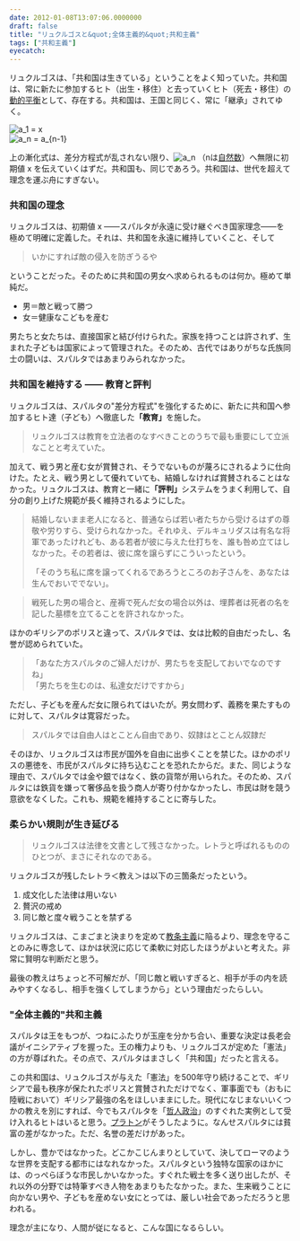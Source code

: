 ```yaml
---
date: 2012-01-08T13:07:06.0000000
draft: false
title: "リュクルゴスと&quot;全体主義的&quot;共和主義"
tags: ["共和主義"]
eyecatch: 
---
```

<p>リュクルゴスは、「共和国は生きている」ということをよく知っていた。共和国は、常に新たに参加するヒト（出生・移住）と去っていくヒト（死去・移住）の<a class="keyword" href="http://d.hatena.ne.jp/keyword/%C6%B0%C5%AA%CA%BF%B9%D5">動的平衡</a>として、存在する。共和国は、王国と同じく、常に「継承」されてゆく。</p><p><img src="http://chart.apis.google.com/chart?cht=tx&chl=%20a_1%20%3D%20x" alt=" a_1 = x"/><br />
<img src="http://chart.apis.google.com/chart?cht=tx&chl=%20a_n%20%3D%20a_%7Bn-1%7D" alt=" a_n = a_{n-1}"/></p><p>上の漸化式は、差分方程式が乱されない限り、<img src="http://chart.apis.google.com/chart?cht=tx&chl=%20a_n" alt=" a_n"/> （nは<a class="keyword" href="http://d.hatena.ne.jp/keyword/%BC%AB%C1%B3%BF%F4">自然数</a>）へ無限に初期値 x を伝えていくはずだ。共和国も、同じであろう。共和国は、世代を超えて理念を運ぶ舟にすぎない。</p>

<div class="section">
<h3>共和国の理念</h3>
<p>リュクルゴスは、初期値 x ――スパルタが永遠に受け継ぐべき国家理念――を極めて明確に定義した。それは、共和国を永遠に維持していくこと、そして</p>

<blockquote>
<p>いかにすれば敵の侵入を防ぎうるや</p>

</blockquote>
<p>ということだった。そのために共和国の男女へ求められるものは何か。極めて単純だ。</p>

<ul>
<li>男＝敵と戦って勝つ</li>
<li>女＝健康なこどもを産む</li>
</ul><p>男たちと女たちは、直接国家と結び付けられた。家族を持つことは許されず、生まれた子どもは国家によって管理された。そのため、古代ではありがちな氏族同士の闘いは、スパルタではあまりみられなかった。</p>

</div>
<div class="section">
<h3>共和国を維持する ―― 教育と評判</h3>
<p>リュクルゴスは、スパルタの"差分方程式"を強化するために、新たに共和国へ参加するヒト達（子ども）へ徹底した<b>「教育」</b>を施した。</p>

<blockquote>
<p>リュクルゴスは教育を立法者のなすべきことのうちで最も重要にして立派なことと考えていた。</p>

</blockquote>
<p>加えて、戦う男と産む女が賞賛され、そうでないものが蔑ろにされるように仕向けた。たとえ、戦う男として優れていても、結婚しなければ賞賛されることはなかった。リュクルゴスは、教育と一緒に<b>「評判」</b>システムをうまく利用して、自分の創り上げた規範が長く維持されるようにした。</p>

<blockquote>
<p>結婚しないまま老人になると、普通ならば若い者たちから受けるはずの尊敬や労りすら、受けられなかった。それゆえ、デルキュリダスは有名な将軍であったけれども、ある若者が彼に与えた仕打ちを、誰も咎め立てはしなかった。その若者は、彼に席を譲らずにこういったという。</p><p>「そのうち私に席を譲ってくれるであろうところのお子さんを、あなたは生んでおいででない」。</p>

</blockquote>

<blockquote>
<p>戦死した男の場合と、産褥で死んだ女の場合以外は、埋葬者は死者の名を記した墓標を立てることを許されなかった。</p>

</blockquote>
<p>ほかのギリシアのポリスと違って、スパルタでは、女は比較的自由だったし、名誉が認められていた。</p>

<blockquote>
<p>「あなた方スパルタのご婦人だけが、男たちを支配しておいでなのですね」<br />
「男たちを生むのは、私達女だけですから」</p>

</blockquote>
<p>ただし、子どもを産んだ女に限られてはいたが。男女問わず、義務を果たすものに対して、スパルタは寛容だった。</p>

<blockquote>
<p>スパルタでは自由人はとことん自由であり、奴隷はとことん奴隷だ</p>

</blockquote>
<p>そのほか、リュクルゴスは市民が国外を自由に出歩くことを禁じた。ほかのポリスの悪徳を、市民がスパルタに持ち込むことを恐れたからだ。また、同じような理由で、スパルタでは金や銀ではなく、鉄の貨幣が用いられた。そのため、スパルタには鉄貨を嫌って奢侈品を扱う商人が寄り付かなかったし、市民は財を競う意欲をなくした。これも、規範を維持することに寄与した。</p>

</div>
<div class="section">
<h3>柔らかい規則が生き延びる</h3>

<blockquote>
<p>リュクルゴスは法律を文書として残さなかった。レトラと呼ばれるもののひとつが、まさにそれなのである。</p>

</blockquote>
<p>リュクルゴスが残したレトラ＜教え＞は以下の三箇条だったという。</p>

<ol>
<li>成文化した法律は用いない</li>
<li>贅沢の戒め</li>
<li>同じ敵と度々戦うことを禁ずる</li>
</ol><p>リュクルゴスは、こまごまと決まりを定めて<a class="keyword" href="http://d.hatena.ne.jp/keyword/%B6%B5%BE%F2%BC%E7%B5%C1">教条主義</a>に陥るより、理念を守ることのみに専念して、ほかは状況に応じて柔軟に対応したほうがよいと考えた。非常に賢明な判断だと思う。</p><p>最後の教えはちょっと不可解だが、「同じ敵と戦いすぎると、相手が手の内を読みやすくなるし、相手を強くしてしまうから」という理由だったらしい。</p>

</div>
<div class="section">
<h3>"全体主義的"共和主義</h3>
<p>スパルタは王をもつが、つねにふたりが玉座を分かち合い、重要な決定は長老会議がイニシアティブを握った。王の権力よりも、リュクルゴスが定めた「憲法」の方が尊ばれた。その点で、スパルタはまさしく「共和国」だったと言える。</p><p>この共和国は、リュクルゴスが与えた「憲法」を500年守り続けることで、ギリシアで最も秩序が保たれたポリスと賞賛されただけでなく、軍事面でも（おもに陸戦において）ギリシア最強の名をほしいままにした。現代になじまないいくつかの教えを別にすれば、今でもスパルタを「<a class="keyword" href="http://d.hatena.ne.jp/keyword/%C5%AF%BF%CD%C0%AF%BC%A3">哲人政治</a>」のすぐれた実例として受け入れるヒトはいると思う。<a class="keyword" href="http://d.hatena.ne.jp/keyword/%A5%D7%A5%E9%A5%C8%A5%F3">プラトン</a>がそうしたように。なんせスパルタには貧富の差がなかった。ただ、名誉の差だけがあった。</p><p>しかし、豊かではなかった。どこかこじんまりとしていて、決してローマのような世界を支配する都市にはなれなかった。スパルタという独特な国家のほかには、のっぺらぼうな市民しかいなかった。すぐれた戦士を多く送り出したが、それ以外の分野では特筆すべき人物をあまりもたなかった。また、生来戦うことに向かない男や、子どもを産めない女にとっては、厳しい社会であっただろうと思われる。</p><p>理念が主になり、人間が従になると、こんな国になるらしい。</p>

</div>